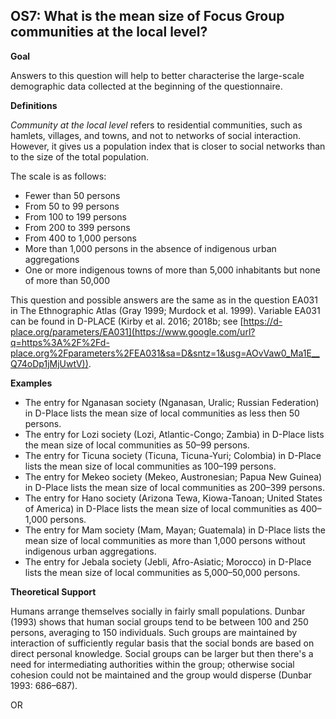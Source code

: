 
## OS7: What is the mean size of Focus Group communities at the local level?



**Goal**

Answers to this question will help to better characterise the large-scale demographic data collected at the beginning of the questionnaire.



**Definitions**

*Community at the local level* refers to residential communities, such as hamlets, villages, and towns, and not to networks of social interaction. However, it gives us a population index that is closer to social networks than to the size of the total population.



The scale is as follows:

- Fewer than 50 persons
- From 50 to 99 persons
- From 100 to 199 persons
- From 200 to 399 persons
- From 400 to 1,000 persons
- More than 1,000 persons in the absence of indigenous urban aggregations
- One or more indigenous towns of more than 5,000 inhabitants but none of more than 50,000




This question and possible answers are the same as in the question EA031 in The Ethnographic Atlas (Gray 1999; Murdock et al. 1999). Variable EA031 can be found in D-PLACE (Kirby et al. 2016; 2018b; see [https://d-place.org/parameters/EA031](https://www.google.com/url?q=https%3A%2F%2Fd-place.org%2Fparameters%2FEA031&sa=D&sntz=1&usg=AOvVaw0_Ma1E__Q74oDp1jMjUwtV)).



**Examples**

- The entry for Nganasan society (Nganasan, Uralic; Russian Federation) in D-Place lists the mean size of local communities as less then 50 persons.
- The entry for Lozi society (Lozi, Atlantic-Congo; Zambia) in D-Place lists the mean size of local communities as 50–99 persons.
- The entry for Ticuna society (Ticuna, Ticuna-Yuri; Colombia) in D-Place lists the mean size of local communities as 100–199 persons.
- The entry for Mekeo society (Mekeo, Austronesian; Papua New Guinea) in D-Place lists the mean size of local communities as 200–399 persons.
- The entry for Hano society (Arizona Tewa, Kiowa-Tanoan; United States of America) in D-Place lists the mean size of local communities as 400–1,000 persons.
- The entry for Mam society (Mam, Mayan; Guatemala) in D-Place lists the mean size of local communities as more than 1,000 persons without indigenous urban aggregations.
- The entry for Jebala society (Jebli, Afro-Asiatic; Morocco) in D-Place lists the mean size of local communities as 5,000–50,000 persons.




**Theoretical Support**

Humans arrange themselves socially in fairly small populations. Dunbar (1993) shows that human social groups tend to be between 100 and 250 persons, averaging to 150 individuals. Such groups are maintained by interaction of sufficiently regular basis that the social bonds are based on direct personal knowledge. Social groups can be larger but then there's a need for intermediating authorities within the group; otherwise social cohesion could not be maintained and the group would disperse (Dunbar 1993: 686–687).



OR
